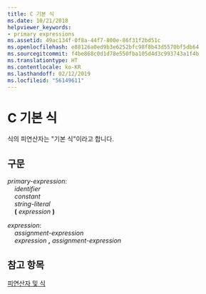 ```yaml
---
title: C 기본 식
ms.date: 10/21/2018
helpviewer_keywords:
- primary expressions
ms.assetid: 49ac134f-0f8a-44f7-800e-86f31f2bd51c
ms.openlocfilehash: e88126a0ed9b3e6252bfc98f8b43d5570bf5db64
ms.sourcegitcommit: f4be868c0d1d78e550fba105d4d3c993743a1f4b
ms.translationtype: HT
ms.contentlocale: ko-KR
ms.lasthandoff: 02/12/2019
ms.locfileid: "56149611"
---
```

# <a name="c-primary-expressions"></a>C 기본 식

식의 피연산자는 "기본 식"이라고 합니다.

## <a name="syntax"></a>구문

*primary-expression*:<br/>
&nbsp;&nbsp;&nbsp;&nbsp;*identifier*<br/>
&nbsp;&nbsp;&nbsp;&nbsp;*constant*<br/>
&nbsp;&nbsp;&nbsp;&nbsp;*string-literal*<br/>
&nbsp;&nbsp;&nbsp;&nbsp;**(** *expression* **)**<br/>

*expression*:<br/>
&nbsp;&nbsp;&nbsp;&nbsp;*assignment-expression*<br/>
&nbsp;&nbsp;&nbsp;&nbsp;*expression* **,** *assignment-expression*<br/>

## <a name="see-also"></a>참고 항목

[피연산자 및 식](../c-language/operands-and-expressions.md)
